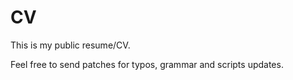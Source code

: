 CV
==

This is my public resume/CV.

Feel free to send patches for typos, grammar and scripts updates.
